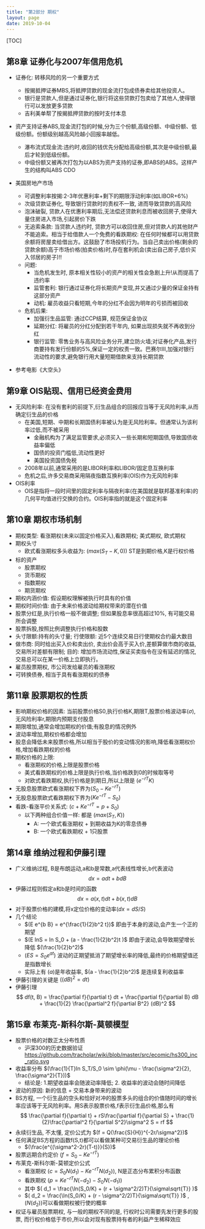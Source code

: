 ```yaml
---
title: "第2部分 期权"
layout: page
date: 2019-10-04
---
```


[TOC]

## 第8章 证券化与2007年信用危机
- 证券化: 转移风险的另一个重要方式
    - 按揭抵押证券MBS,将抵押贷款的现金流打包成债券卖给其他投资人。
    - 银行是贷款人,但是通过证券化,银行将这些贷款打包卖给了其他人,使得银行可以发放更多贷款
    - 吉利美单帮了按揭抵押贷款的按时支付本息
- 资产支持证券ABS,现金流打包的时候,分为三个份额,高级份额、中级份额、低级份额。份额级别越高风险越小回报率越低。
    - 瀑布流式现金流:违约时,收回的钱优先分配给高级份额,其次是中级份额,最后才轮到低级份额。
    - 中级份额又被再次打包为以ABS为资产支持的证券,即ABS的ABS。这样产生的结构叫ABS CDO
- 美国房地产市场
    - 可调整利率按揭:2-3年优惠利率+剩下的期限浮动利率(如LIBOR+6%)
    - 次级贷款证券化, 导致银行贷款时的责权不一致, 进而导致贷款的高风险
    - 泡沫破裂, 贷款人在优惠利率期后,无法偿还贷款利息而被收回房子,使得大量住房进入市场,引起房价下跌
    - 无追索条款: 当贷款人违约时, 贷款方可以收回住房,但对贷款人的其他财产不能追索。相当于给借款人一个免费的看跌期权: 在任何时候都可以用贷款余额将房屋卖给借出方。这鼓励了市场投机行为。当自己卖出价格(剩余的贷款余额)高于市场价格(拍卖价格)时,存在套利机会(卖出自己房子,低价买入邻居的房子)!!
    - 问题: 
        - 当危机发生时, 原本相关性较小的资产的相关性会急剧上升!从而提高了违约率
        - 监管套利: 银行通过证券化将长期资产变现,并又通过少量的保证金持有这部分资产
        - 动机: 雇员收益只看短期,今年的分红不会因为明年的亏损而被回收
    - 危机后果:
        - 加强衍生品监管: 通过CCP结算, 规范保证金协议
        - 延期分红: 将雇员的分红分配到若干年内, 如果出现损失就不再收到分红
        - 银行监管: 零售业务与高风险业务分开,建立防火墙;对证券化产品,发行商要持有发行份额的5%,保证一定的权责一致。巴赛尔III,加强对银行流动性的要求,避免银行用大量短期借款来支持长期贷款
    
- 参考电影《大空头》

## 第9章 OIS贴现、信用已经资金费用
- 无风险利率: 在没有套利的前提下,衍生品组合的回报应当等于无风险利率,从而确定衍生品的价格
    - 在美国,短期、中期和长期国债利率被认为是无风险利率。但通常认为该利率过低,而不被采用
        - 金融机构为了满足监管要求,必须买入一些长期和短期国债,导致国债收益率偏低
        - 国债的投资门槛低,流动性更好
        - 美国投资国债免税
    - 2008年以前,通常采用的是LIBOR利率和LIBOR/固定息互换利率
    - 危机之后,许多交易商采用隔夜指数互换利率(OIS)作为无风险利率
- OIS利率
    - OIS是指将一段时间里的固定利率与隔夜利率(在美国就是联邦基准利率)的几何平均值进行交换的合约。OIS利率指的就是这个固定利率
    
    
## 第10章 期权市场机制
- 期权类型: 看涨期权(未来以固定价格买入),看跌期权; 美式期权, 欧式期权
- 期权头寸
    - 欧式看涨期权多头收益为: $(max(S_T - K, 0))$ ST是到期价格,K是行权价格
- 标的资产
    - 股票期权
    - 货币期权
    - 指数期权
    - 期货期权
- 期权内涵价值: 假设期权理解被执行时具有的价值
- 期权时间价值: 由于未来价格波动给期权带来的潜在价值
- 股票分红是,执行价格一般不做调整; 但如果股息率很高超过10%, 有可能交易所会调整
- 股票拆股,按照比例调整执行价格和股数
- 头寸限额:持有的头寸量; 行使限额: 近5个连续交易日行使期权合约最大数目
- 做市商: 同时给出买入价和卖出价, 卖出价会高于买入价,差额算做市商的收益,交易所对差额有限制; 目的: 增加市场流动性,保证买卖指令在没有延迟的情况,交易总可以在某一价格上立即执行。
- 雇员股票期权, 市公司发给雇员的看涨期权
- 可转换债券, 相当于具有看涨期权的债券


## 第11章 股票期权的性质
- 影响期权价格的因素: 当前股票价格S0,执行价格K,期限T,股票价格波动率$(\sigma)$,无风险利率r,期限内预期支付股息
- 期限增加,通常会增加期权的价值;有股息的情况例外
- 波动率增加,期权价格都会增加
- 股息会降低未来股票价格,所以相当于股价的变动情况的影响,降低看涨期权价格,增加看跌期权的价格
- 期权价格的上限: 
    - 看涨期权的价格上限是股票价格
    - 美式看跌期权的价格上限是执行价格,当价格跌到0的时候取等号
    - 对欧式看跌期权,执行价格是到期日,所以上限是 $(e^{-rT}K)$
- 无股息股票欧式看涨期权下界为$(S_0 - K e^{-rT})$
- 无股息股票欧式看跌期权下界为$(K e^{-rT} - S_0)$
- 看跌-看涨平价关系式: $(c + Ke^{-rT} = p + S_0)$
    - 以下两种组合价值一样: 都是 $(max(S_T, K))$
        - A: 一个欧式看涨期权 + 到期收益为K的零息债券
        - B: 一个欧式看跌期权 + 1只股票
        
        
## 第14章 维纳过程和伊藤引理
- 广义维纳过程, B是布朗运动,a和b是常数,a代表线性增长,b代表波动
$$
dx = adt + bdB
$$
- 伊藤过程则假定a和b是时间的函数
$$
dx = a(x, t)dt + b(x, t)dB
$$
- 对于股票价格的建模,将x定位价格的变动率$(dx = dS/S)$
- 几个结论
    - $(E e^{b B} = e^{\frac{1}{2}b^2 t})$ 即由于本身的波动,会产生一个正的期望
    - $(E lnS = ln S_0 + (a - \frac{1}{2}b^2)t )$ 即由于波动,会导致期望增长降低 $(\frac{1}{2}b^2)$
    - $(E S = S_0 e^{at})$ 波动的正期望抵消了期望增长率的降低,最终的价格期望值还是指数增长
    - 实际上有 $(a)$是年收益率, $(a - \frac{1}{2}b^2)$ 是连续复利收益率
- 伊藤引理的关键是 $((dB)^2 = dt)$
- 伊藤引理
$$
df(t, B) = \frac{\partial f}{\partial t} dt + \frac{\partial f}{\partial B} dB + \frac{1}{2} \frac{\partial^2 f}{\partial B^2} (dB)^2
$$


## 第15章 布莱克-斯科尔斯-莫顿模型
- 股票价格的对数正太分布性质
    - 沪深300的历史数据验证 <https://github.com/tracholar/wiki/blob/master/src/ecomic/hs300_inc_ratio.svg>
- 收益率分布 $(\frac{1}{T}ln S_T/S_0 \sim \phi(\mu - \frac{\sigma^2}{2}, \frac{\sigma^2}{T}))$
    - 结论是: 1.期望收益率会随波动率降低; 2. 收益率的波动会随时间降低
- 波动的原因: 新的信息 + 交易本身带来的波动
- BS方程, 一个衍生品的空头和恰好对冲的股票多头的组合的价值随时间的增长率应该等于无风险利率。用S表示股票价格,f表示衍生品价格,那么有
$$
\frac{\partial f}{\partial t} + rS\frac{\partial f}{\partial S} + \frac{1}{2}\frac{\partial^2 f}{\partial S^2}\sigma^2 S = rf
$$
- 永续衍生品, 不太懂, 定价公式为 $(f = Q(\frac{S}{H})^{-2r/\sigma^2})$
- 任何满足BS方程的函数f(S,t)都可以看做某种可交易衍生品的理论价格
    - $(\frac{e^{(\sigma^2-2r)(T-t)}}{S})$
- 股票远期合约定价 $(f = S_0 - Ke^{-rT})$
- 布莱克-斯科尔斯-莫顿定价公式
    - 看涨期权 $( c = S_0 N(d_1) - Ke^{-rT}N(d_2))$, N是正态分布累积分布函数
    - 看跌期权 $( p = Ke^{-rT}N(-d_2) - S_0 N(-d_1) )$
    - 其中 $( d_1 = \frac{\ln(S_0/K) + (r + \sigma^2/2)T}{\sigma\sqrt{T}} )$
    - $(  d_2 = \frac{\ln(S_0/K) + (r - \sigma^2/2)T}{\sigma\sqrt{T}} )$ , $(N(d_2))$可以看做期权被行使的概率
- 权证与雇员股票期权, 与一般的期权不同的是, 行权时公司需要先发行更多的股票, 而行权价格低于市价,所以会对现有股票持有者的利益产生稀释效应